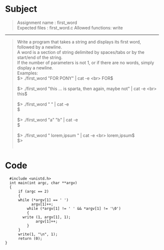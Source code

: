 # Subject

> Assignment name  : first_word  
Expected files   : first_word.c
Allowed functions: write
--------------------------------------------------------------------------------
> Write a program that takes a string and displays its first word, followed by a
newline.<br>
A word is a section of string delimited by spaces/tabs or by the start/end of
the string.<br>
If the number of parameters is not 1, or if there are no words, simply display
a newline. <br>
Examples: <br>
$> ./first_word "FOR PONY" | cat -e <br>
FOR$ <br> <br>
$> ./first_word "this        ...    is sparta, then again, maybe    not" | cat -e <br>
this$ <br><br>
$> ./first_word "   " | cat -e <br>
$ <br> <br>
$> ./first_word "a" "b" | cat -e <br>
$ <br> <br>
$> ./first_word "  lorem,ipsum  " | cat -e <br>
lorem,ipsum$ <br>
$> <br> <br>

# Code

``` 
  #include <unistd.h>
  int main(int argc, char **argv)
  {
	  if (argc == 2)
	  {
      while (*argv[1] == ' ')
			argv[1]++;
		  while (*argv[1] != ' ' && *argv[1] != '\0')
		  {
        write (1, argv[1], 1);
			  argv[1]++;
		  }
	  }
	  write(1, "\n", 1);
	  return (0);
}
```
